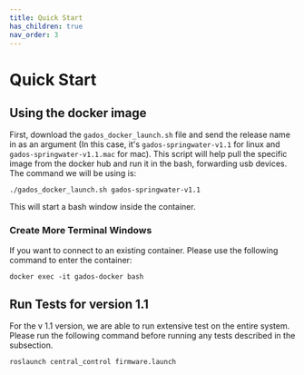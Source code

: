 ```yaml
---
title: Quick Start
has_children: true
nav_order: 3
---
```


# Quick Start

## Using the docker image
First, download the ```gados_docker_launch.sh``` file and send the release name in as an argument (In this case, it's ```gados-springwater-v1.1``` for linux and ```gados-springwater-v1.1.mac``` for mac). This script will help pull the specific image from the docker hub and run it in the bash, forwarding usb devices. The command we will be using is:
```
./gados_docker_launch.sh gados-springwater-v1.1
```
This will start a bash window inside the container.

### Create More Terminal Windows
If you want to connect to an existing container. Please use the following command to enter the container:
```
docker exec -it gados-docker bash
```
## Run Tests for version 1.1
For the v 1.1 version, we are able to run extensive test on the entire system. Please run the following command before running any tests described in the subsection. 
```
roslaunch central_control firmware.launch
```